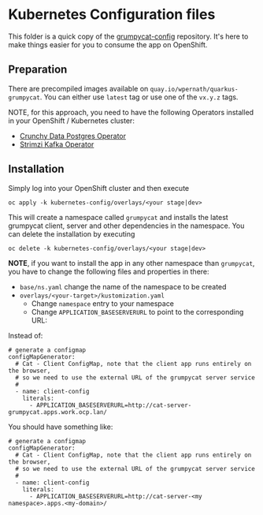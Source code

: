 # Kubernetes Configuration files
This folder is a quick copy of the [grumpycat-config](https://github.com/wpernath/grumpycat-config) repository. It's here to make things easier for you to consume the app on OpenShift.

## Preparation
There are precompiled images available on `quay.io/wpernath/quarkus-grumpycat`. You can either use `latest` tag or use one of the `vx.y.z` tags.

NOTE, for this approach, you need to have the following Operators installed in your OpenShift / Kubernetes cluster:

- [Crunchy Data Postgres Operator](https://operatorhub.io/operator/postgresql)
- [Strimzi Kafka Operator](https://operatorhub.io/operator/strimzi-kafka-operator)  

## Installation
Simply log into your OpenShift cluster and then execute

```shell script
oc apply -k kubernetes-config/overlays/<your stage|dev>
```

This will create a namespace called `grumpycat` and installs the latest grumpycat client, server and other dependencies in the namespace. You can delete the installation by executing

```shell script
oc delete -k kubernetes-config/overlays/<your stage|dev>
```

**NOTE**, if you want to install the app in any other namespace than `grumpycat`, you have to change the following files and properties in there:
- `base/ns.yaml` change the name of the namespace to be created
- `overlays/<your-target>/kustomization.yaml`
  - Change `namespace` entry to your namespace
  - Change `APPLICATION_BASESERVERURL` to point to the corresponding URL:

Instead of:

```
# generate a configmap 
configMapGenerator:
  # Cat - Client ConfigMap, note that the client app runs entirely on the browser, 
  # so we need to use the external URL of the grumpycat server service
  # 
  - name: client-config
    literals:
      - APPLICATION_BASESERVERURL=http://cat-server-grumpycat.apps.work.ocp.lan/  
```

You should have something like:

```
# generate a configmap 
configMapGenerator:
  # Cat - Client ConfigMap, note that the client app runs entirely on the browser, 
  # so we need to use the external URL of the grumpycat server service
  # 
  - name: client-config
    literals:
      - APPLICATION_BASESERVERURL=http://cat-server-<my namespace>.apps.<my-domain>/  
```


